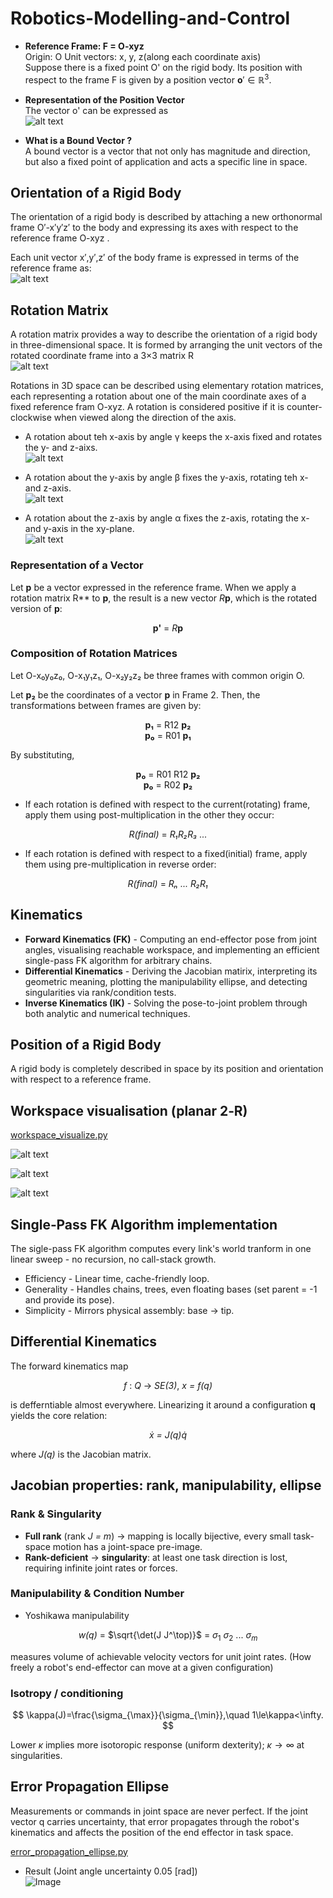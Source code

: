# Robotics-Modelling-and-Control 

- **Reference Frame: F = O-xyz**  
Origin: O
Unit vectors: x, y, z(along each coordinate axis)  
Suppose there is a fixed point O' on the rigid body. Its position with respect to the frame F is given by a position vector $\mathbf{o}' \in \mathbb{R}^3$.  

- **Representation of the Position Vector**  
The vector o' can be expressed as  
![alt text](media/image.png) 

- **What is a Bound Vector ?**  
A bound vector is a vector that not only has magnitude and direction, but also a fixed point of application and acts a specific line in space.

## Orientation of a Rigid Body
The orientation of a rigid body is described by attaching a new orthonormal frame  O′-x′y′z′  to the body and expressing its axes with respect to the reference frame  O-xyz .

Each unit vector  x′,y′,z′  of the body frame is expressed in terms of the reference frame as:  
![alt text](media/image-1.png)

## Rotation Matrix
A rotation matrix provides a way to describe the orientation of a rigid body in three-dimensional space.
It is formed by arranging the unit vectors of the rotated coordinate frame into a 3×3 matrix R  
![alt text](media/rotation_matrix.png)

Rotations in 3D space can be described using elementary rotation matrices, each representing a rotation about one of the main coordinate axes of a fixed reference fram O-xyz. A rotation is considered positive if it is counter-clockwise when viewed along the direction of the axis.  

- A rotation about teh x-axis by angle γ keeps the x-axis fixed and rotates the y- and z-aixs.  
![alt text](media/x_axis.png)

- A rotation about the y-axis by angle β fixes the y-axis, rotating teh x- and z-axis.  
![alt text](media/y_axis.png)

- A rotation about the z-axis by angle α fixes the z-axis, rotating the x- and y-axis in the xy-plane.  
![alt text](media/z_axis.png) 

### Representation of a Vector
Let **p** be a vector expressed in the reference frame. When we apply a rotation matrix R** to **p**, the result is a new vector *R***p**, which is the rotated version of **p**:  

<div align="center">

**p'** = *R***p**
  
</div>


### Composition of Rotation Matrices
Let O-x₀y₀z₀, O-x₁y₁z₁, O-x₂y₂z₂ be three frames with common origin O.  

Let **p₂** be the coordinates of a vector **p** in Frame 2. Then, the transformations between frames are given by:

<div align="center">

**p₁** = R12 **p₂**  
**p₀** = R01 **p₁**  

</div>

By substituting,

<div align="center">

**p₀** = R01 R12 **p₂**  
**p₀** = R02 **p₂**

</div>

 

- If each rotation is defined with respect to the current(rotating) frame, apply them using post-multiplication in the other they occur:  
<div align="center">

*R(final)* = *R₁R₂R₃ ...*

</div>



- If each rotation is defined with respect to a fixed(initial) frame, apply them using pre-multiplication in reverse order: 
<div align="center">

*R(final)* = *Rₙ ... R₂R₁*

</div> 

## Kinematics
- **Forward Kinematics (FK)** - Computing an end-effector pose from joint angles, visualising reachable workspace, and implementing an efficient single-pass FK algorithm for arbitrary chains.
- **Differential Kinematics** - Deriving the Jacobian matirix, interpreting its geometric meaning, plotting the manipulability ellipse, and detecting singularities via rank/condition tests.
- **Inverse Kinematics (IK)** - Solving the pose-to-joint problem through both analytic and numerical techniques.

## Position of a Rigid Body
A rigid body is completely described in space by its position and orientation with respect to a reference frame. 

## Workspace visualisation (planar 2‑R)

[workspace_visualize.py](https://github.com/knamatame0729/Robotics-Modelling-and-Control/blob/main/workspace_visualize.py)

![alt text](media/reachable_ws.png)  

![alt text](media/pose.png)  

![alt text](media/rechable_ws_orientation.png)  

## Single‑Pass FK Algorithm implementation
The sigle-pass FK algorithm computes every link's world tranform in one linear sweep - no recursion, no call-stack growth.  

- Efficiency - Linear time, cache-friendly loop.
- Generality - Handles chains, trees, even floating bases (set parent = -1 and provide its pose).
- Simplicity - Mirrors physical assembly: base → tip.

## Differential Kinematics
The forward kinematics map  

<div align="center">

*f* : *Q* → *SE(3)*, *x = f(q)*

</div>

is defferntiable almost everywhere. Linearizing it around a configuration **q** yields the core relation:  

<div align="center">

*ẋ = J(q)q̇*

</div>

where *J(q)* is the Jacobian matrix.

## Jacobian properties: rank, manipulability, ellipse

### Rank & Singularity
- **Full rank** (rank *J = m*) → mapping is locally bijective, every small task-space motion has a joint-space pre-image.
- **Rank-deficient** → **singularity**: at least one task direction is lost, requiring infinite joint rates or forces.

### Manipulability & Condition Number
- Yoshikawa manipulability
<div align="center">

*w(q)* = $\sqrt{\det(J J^\top)}$ = $σ_1$ $σ_2$ ... $σ_m$


</div>

measures volume of achievable velocity vectors for unit joint rates. (How freely a robot's end-effector can move at a given configuration)

### Isotropy / conditioning

<div align="center">

$$
      \kappa(J)=\frac{\sigma_{\max}}{\sigma_{\min}},\quad 1\le\kappa<\infty.
$$

</div>

Lower $\kappa$ implies more isotoropic response (uniform dexterity); $\kappa \to \infty$ at singularities.

## Error Propagation Ellipse  
Measurements or commands in joint space are never perfect. If the joint vector q carries uncertainty, that error propagates through the robot's kinematics and affects the position of the end effector in task space.  

[error_propagation_ellipse.py](https://github.com/knamatame0729/Robotics-Modelling-and-Control/blob/main/error_propagation_ellipse.py)  

- Result  (Joint angle uncertainty 0.05 [rad])  
![Image](https://github.com/user-attachments/assets/3c981419-f66c-48eb-8a93-6f5ed2b2e6de)
